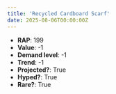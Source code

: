 ```yaml
---
title: 'Recycled Cardboard Scarf'
date: 2025-08-06T00:00:00Z
---
```

- **RAP**: 199
- **Value**: -1
- **Demand level**: -1
- **Trend**: -1
- **Projected?**: True
- **Hyped?**: True
- **Rare?**: True
